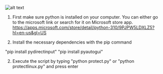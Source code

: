 ![alt text](https://i.imgur.com/OTmOc4x.png)


1. First make sure python is installed on your computer. You can either go to the microsoft link or search for it on Microsoft store app. https://apps.microsoft.com/store/detail/python-310/9PJPW5LDXLZ5?hl=en-us&gl=US

2. Install the necessary dependencies with the pip command

"pip install pydirectinput"
"pip install pyautogui"

2. Execute the script by typing "python protect.py" or "python protectlinux.py" and press enter
